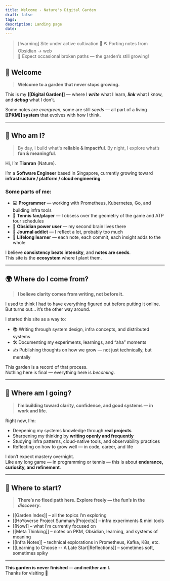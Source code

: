 ```yaml
---
title: Welcome - Nature's Digital Garden
draft: false
tags:
description: Landing page
date:
---
```

> [!warning] Site under active cultivation 🌱
>⛏️ Porting notes from Obsidian → web  
>🚧 Expect occasional broken paths — the garden’s still growing!

##  🌱 Welcome

> **Welcome to a garden that never stops growing.**

This is my **[[Digital Garden]]** — where I ***write*** what I learn, ***link*** what I know, and ***debug*** what I don’t.

Some notes are _evergreen_, some are still _seeds_ — all part of a living **[[PKM]] system** that evolves with how I think.

---
## 🧠 Who am I?

> By day, I build what's **reliable & impactful**. 
> By night, I explore what’s **fun & meaningful**.

Hi, I’m **Tianran** (Nature).  

I’m a **Software Engineer** based in Singapore, currently growing toward **infrastructure / platform / cloud engineering**.

### Some parts of me:

- 💻 **Programmer** — working with Prometheus, Kubernetes, Go, and building infra tools
- 🎾 **Tennis fan/player** — I obsess over the geometry of the game and ATP tour schedules
- 🧠 **Obsidian power user** — my second brain lives there
- 📒 **Journal addict** — I reflect a lot, probably too much
- 🌱 **Lifelong learner** — each note, each commit, each insight adds to the whole

I believe **consistency beats intensity**, and **notes are seeds**.  
This site is the **ecosystem** where I plant them.

---
## 🌍 Where do I come from?

> **I believe clarity comes from writing, not before it.**

I used to think I had to have everything figured out before putting it online. But turns out… it’s the other way around.

I started this site as a way to:
- 📚 Writing through system design, infra concepts, and distributed systems
- 🛠 Documenting my experiments, learnings, and “aha” moments
- ✍️ Publishing thoughts on how we grow — not just technically, but mentally

This garden is a record of that process.  
Nothing here is final — everything here is *becoming*.

---
## 🌻 Where am I going?

> **I’m building toward clarity, confidence, and good systems — in work and life.**

Right now, I’m:
- Deepening my systems knowledge through **real projects**
- Sharpening my thinking by **writing openly and frequently**
- Studying infra patterns, cloud-native tools, and observability practices
- Reflecting on how to grow well — in code, career, and life

I don’t expect mastery overnight.  
Like any long game — in programming or tennis — this is about **endurance, curiosity, and refinement**.

---
## 🧭 Where to start?

> **There’s no fixed path here. Explore freely — the fun’s in the *discovery*.**

- [[Garden Index]] – all the topics I’m exploring
- [[HoYoverse Project Summary|Projects]] – infra experiments & mini tools
- [[Now]] – what I’m currently focused on
- [[Meta Thinking]] – notes on PKM, Obsidian, learning, and systems of meaning
- [[Infra Notes]] – technical explorations in Prometheus, Kafka, K8s, etc.
- [[Learning to Choose -- A Late Start|Reflections]] – sometimes soft, sometimes spiky

---

**This garden is never finished — and neither am I.**  
Thanks for visiting 🌿

